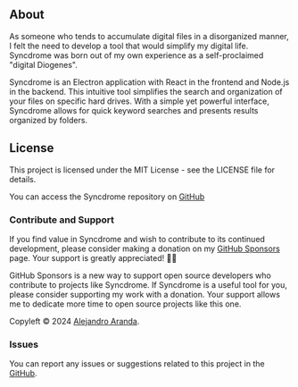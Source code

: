 ## About

As someone who tends to accumulate digital files in a disorganized manner, I felt the need to develop a tool that would simplify my digital life. Syncdrome was born out of my own experience as a self-proclaimed "digital Diogenes".

Syncdrome is an Electron application with React in the frontend and Node.js in the backend. This intuitive tool simplifies the search and organization of your files on specific hard drives. With a simple yet powerful interface, Syncdrome allows for quick keyword searches and presents results organized by folders.

## License

This project is licensed under the MIT License - see the LICENSE file for details.

You can access the Syncdrome repository on [GitHub](https://github.com/alexwing/Syncdrome)

### Contribute and Support

If you find value in Syncdrome and wish to contribute to its continued development, please consider making a donation on my [GitHub Sponsors](https://github.com/sponsors/alexwing) page. Your support is greatly appreciated! 🚀✨

GitHub Sponsors is a new way to support open source developers who contribute to projects like Syncdrome. If Syncdrome is a useful tool for you, please consider supporting my work with a donation. Your support allows me to dedicate more time to open source projects like this one.

Copyleft © 2024 [Alejandro Aranda](https://aaranda.es/).

### Issues

You can report any issues or suggestions related to this project in the [GitHub](https://github.com/alexwing/Syncdrome/issues).